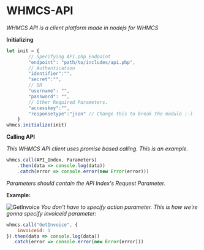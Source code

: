 # WHMCS-API
_WHMCS API is a client platform made in nodejs for WHMCS_

**Initializing**
```javascript
let init = {
        // Specifying API.php Endpoint
        "endpoint": "path/to/includes/api.php",
        // Authentication
        "identifier":"",
        "secret":"",
        // OR
        "username": "",
        "password": "",
        // Other Required Parameters.
        "accesskey":"",
        "responsetype":"json" // Change this to break the module :-)
    }
whmcs.initialize(init)
```

**Calling API**

*This WHMCS API client uses promise based calling. This is an example.*

```javascript
whmcs.call(API_Index, Parameters)
    .then(data => console.log(data))
    .catch(error => console.error(new Error(error)))
```
*Parameters should contain the API Index's Request Parameter.*

**Example:**

![GetInvoice](https://i.imgur.com/l3nIqZq.png)
*You don't have to specify action parameter. This is how we're gonna specify invoiceid parameter:*
```javascript
whmcs.call("GetInvoice", {
    invoiceid: 1
}).then(data => console.log(data))
  .catch(error => console.error(new Error(error)))
```

